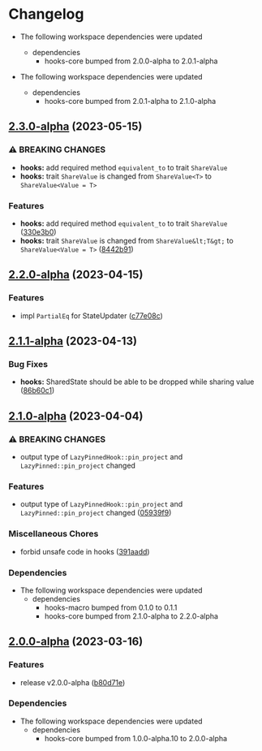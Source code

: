 # Changelog

* The following workspace dependencies were updated
  * dependencies
    * hooks-core bumped from 2.0.0-alpha to 2.0.1-alpha

* The following workspace dependencies were updated
  * dependencies
    * hooks-core bumped from 2.0.1-alpha to 2.1.0-alpha

## [2.3.0-alpha](https://github.com/frender-rs/hooks/compare/hooks-v2.2.0-alpha...hooks-v2.3.0-alpha) (2023-05-15)


### ⚠ BREAKING CHANGES

* **hooks:** add required method `equivalent_to` to trait `ShareValue`
* **hooks:** trait `ShareValue` is changed from `ShareValue<T>` to `ShareValue<Value = T>`

### Features

* **hooks:** add required method `equivalent_to` to trait `ShareValue` ([330e3b0](https://github.com/frender-rs/hooks/commit/330e3b04e0e6bcbdf28e2075b69d924d5bc2bf4f))
* **hooks:** trait `ShareValue` is changed from `ShareValue&lt;T&gt;` to `ShareValue<Value = T>` ([8442b91](https://github.com/frender-rs/hooks/commit/8442b919193924c329eb9ed1fd84c71e6fe814e9))

## [2.2.0-alpha](https://github.com/frender-rs/hooks/compare/hooks-v2.1.1-alpha...hooks-v2.2.0-alpha) (2023-04-15)


### Features

* impl `PartialEq` for StateUpdater ([c77e08c](https://github.com/frender-rs/hooks/commit/c77e08c3dc58ec6d91ac6b995f86530b72943dc1))

## [2.1.1-alpha](https://github.com/frender-rs/hooks/compare/hooks-v2.1.0-alpha...hooks-v2.1.1-alpha) (2023-04-13)


### Bug Fixes

* **hooks:** SharedState should be able to be dropped while sharing value ([86b60c1](https://github.com/frender-rs/hooks/commit/86b60c1ac7eba823b409a4a77b8c72f5bd3017cb))

## [2.1.0-alpha](https://github.com/frender-rs/hooks/compare/hooks-v2.0.2-alpha...hooks-v2.1.0-alpha) (2023-04-04)


### ⚠ BREAKING CHANGES

* output type of `LazyPinnedHook::pin_project` and `LazyPinned::pin_project` changed

### Features

* output type of `LazyPinnedHook::pin_project` and `LazyPinned::pin_project` changed ([05939f9](https://github.com/frender-rs/hooks/commit/05939f9206eac2e7fc020c1851be041b8572336d))


### Miscellaneous Chores

* forbid unsafe code in hooks ([391aadd](https://github.com/frender-rs/hooks/commit/391aadd1dfcb10854179855147d26e58202c736c))


### Dependencies

* The following workspace dependencies were updated
  * dependencies
    * hooks-macro bumped from 0.1.0 to 0.1.1
    * hooks-core bumped from 2.1.0-alpha to 2.2.0-alpha

## [2.0.0-alpha](https://github.com/frender-rs/hooks/compare/hooks-v1.0.1-alpha.21...hooks-v2.0.0-alpha) (2023-03-16)


### Features

* release v2.0.0-alpha ([b80d71e](https://github.com/frender-rs/hooks/commit/b80d71e8dd8aa80557a139b27094888b376f02a8))


### Dependencies

* The following workspace dependencies were updated
  * dependencies
    * hooks-core bumped from 1.0.0-alpha.10 to 2.0.0-alpha
